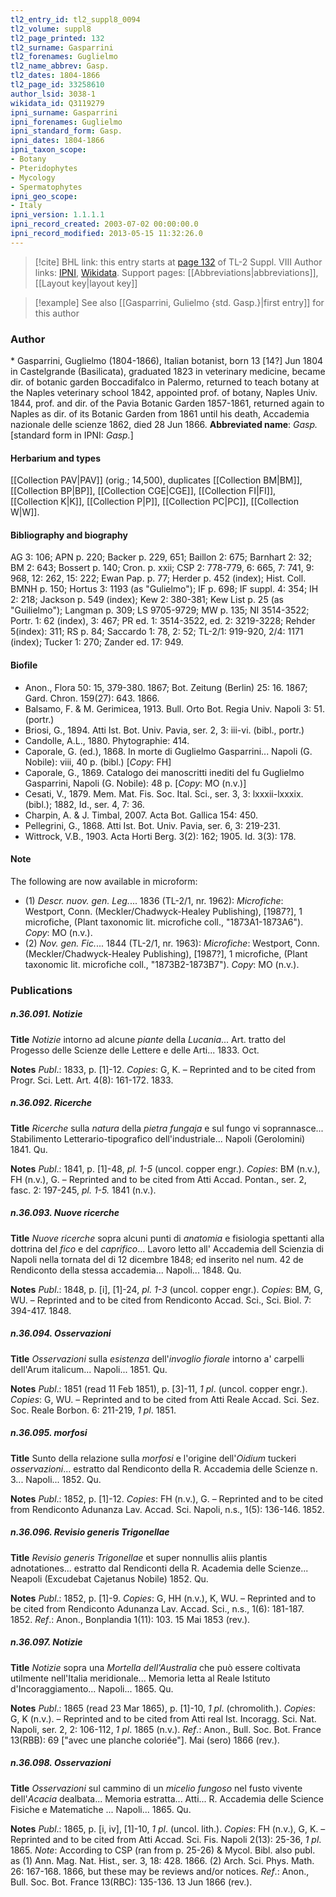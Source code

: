 ```yaml
---
tl2_entry_id: tl2_suppl8_0094
tl2_volume: suppl8
tl2_page_printed: 132
tl2_surname: Gasparrini
tl2_forenames: Guglielmo
tl2_name_abbrev: Gasp.
tl2_dates: 1804-1866
tl2_page_id: 33258610
author_lsid: 3038-1
wikidata_id: Q3119279
ipni_surname: Gasparrini
ipni_forenames: Guglielmo
ipni_standard_form: Gasp.
ipni_dates: 1804-1866
ipni_taxon_scope: 
- Botany
- Pteridophytes
- Mycology
- Spermatophytes
ipni_geo_scope: 
- Italy
ipni_version: 1.1.1.1
ipni_record_created: 2003-07-02 00:00:00.0
ipni_record_modified: 2013-05-15 11:32:26.0
---
```


> [!cite] BHL link: this entry starts at [page 132](https://www.biodiversitylibrary.org/page/33258610) of TL-2 Suppl. VIII
> Author links: [IPNI](https://www.ipni.org/a/3038-1), [Wikidata](https://www.wikidata.org/wiki/Q3119279). Support pages: [[Abbreviations|abbreviations]], [[Layout key|layout key]]

> [!example] See also [[Gasparrini, Gulielmo {std. Gasp.}|first entry]] for this author

### Author

\* Gasparrini, Guglielmo (1804-1866), Italian botanist, born 13 \[14?\] Jun 1804 in Castelgrande (Basilicata), graduated 1823 in veterinary medicine, became dir. of botanic garden Boccadifalco in Palermo, returned to teach botany at the Naples veterinary school 1842, appointed prof. of botany, Naples Univ. 1844, prof. and dir. of the Pavia Botanic Garden 1857-1861, returned again to Naples as dir. of its Botanic Garden from 1861 until his death, Accademia nazionale delle scienze 1862, died 28 Jun 1866. 
**Abbreviated name**: *Gasp.* \[standard form in IPNI: *Gasp.*\]

#### Herbarium and types

[[Collection PAV|PAV]] (orig.; 14,500), duplicates [[Collection BM|BM]], [[Collection BP|BP]], [[Collection CGE|CGE]], [[Collection FI|FI]], [[Collection K|K]], [[Collection P|P]], [[Collection PC|PC]], [[Collection W|W]].

#### Bibliography and biography

AG 3: 106; APN p. 220; Backer p. 229, 651; Baillon 2: 675; Barnhart 2: 32; BM 2: 643; Bossert p. 140; Cron. p. xxii; CSP 2: 778-779, 6: 665, 7: 741, 9: 968, 12: 262, 15: 222; Ewan Pap. p. 77; Herder p. 452 (index); Hist. Coll. BMNH p. 150; Hortus 3: 1193 (as "Gulielmo"); IF p. 698; IF suppl. 4: 354; IH 2: 218; Jackson p. 549 (index); Kew 2: 380-381; Kew List p. 25 (as "Guilielmo"); Langman p. 309; LS 9705-9729; MW p. 135; NI 3514-3522; Portr. 1: 62 (index), 3: 467; PR ed. 1: 3514-3522, ed. 2: 3219-3228; Rehder 5(index): 311; RS p. 84; Saccardo 1: 78, 2: 52; TL-2/1: 919-920, 2/4: 1171 (index); Tucker 1: 270; Zander ed. 17: 949.

#### Biofile

- Anon., Flora 50: 15, 379-380. 1867; Bot. Zeitung (Berlin) 25: 16. 1867; Gard. Chron. 159(27): 643. 1866.
- Balsamo, F. & M. Gerimicea, 1913. Bull. Orto Bot. Regia Univ. Napoli 3: 51. (portr.)
- Briosi, G., 1894. Atti Ist. Bot. Univ. Pavia, ser. 2, 3: iii-vi. (bibl., portr.)
- Candolle, A.L., 1880. Phytographie: 414.
- Caporale, G. (ed.), 1868. In morte di Guglielmo Gasparrini... Napoli (G. Nobile): viii, 40 p. (bibl.) \[*Copy*: FH\]
- Caporale, G., 1869. Catalogo dei manoscritti inediti del fu Guglielmo Gasparrini, Napoli (G. Nobile): 48 p. \[*Copy*: MO (n.v.)\]
- Cesati, V., 1879. Mem. Mat. Fis. Soc. Ital. Sci., ser. 3, 3: lxxxii-lxxxix. (bibl.); 1882, Id., ser. 4, 7: 36.
- Charpin, A. & J. Timbal, 2007. Acta Bot. Gallica 154: 450.
- Pellegrini, G., 1868. Atti Ist. Bot. Univ. Pavia, ser. 6, 3: 219-231.
- Wittrock, V.B., 1903. Acta Horti Berg. 3(2): 162; 1905. Id. 3(3): 178.

#### Note

The following are now available in microform:
- (1) *Descr. nuov. gen. Leg.*... 1836 (TL-2/1, nr. 1962):
*Microfiche*: Westport, Conn. (Meckler/Chadwyck-Healey Publishing), \[1987?\], 1 microfiche, (Plant taxonomic lit. microfiche coll., "1873A1-1873A6"). *Copy*: MO (n.v.).
- (2) *Nov. gen. Fic.*... 1844 (TL-2/1, nr. 1963):
*Microfiche*: Westport, Conn. (Meckler/Chadwyck-Healey Publishing), \[1987?\], 1 microfiche, (Plant taxonomic lit. microfiche coll., "1873B2-1873B7"). *Copy*: MO (n.v.).

### Publications

##### n.36.091. Notizie

**Title**
*Notizie* intorno ad alcune *piante* della *Lucania*... Art. tratto del Progesso delle Scienze delle Lettere e delle Arti... 1833. Oct.

**Notes**
*Publ*.: 1833, p. \[1\]-12. *Copies*: G, K. – Reprinted and to be cited from Progr. Sci. Lett. Art. 4(8): 161-172. 1833.

##### n.36.092. Ricerche

**Title**
*Ricerche* sulla *natura* della *pietra fungaja* e sul fungo vi soprannasce... Stabilimento Letterario-tipografico dell'industriale... Napoli (Gerolomini) 1841. Qu.

**Notes**
*Publ*.: 1841, p. \[1\]-48, *pl. 1-5* (uncol. copper engr.). *Copies*: BM (n.v.), FH (n.v.), G. – Reprinted and to be cited from Atti Accad. Pontan., ser. 2, fasc. 2: 197-245, *pl. 1-5.* 1841 (n.v.).

##### n.36.093. Nuove ricerche

**Title**
*Nuove ricerche* sopra alcuni punti di *anatomia* e fisiologia spettanti alla dottrina del *fico* e del *caprifico*... Lavoro letto all' Accademia dell Scienzia di Napoli nella tornata del di 12 dicembre 1848; ed inserito nel num. 42 de Rendiconto della stessa accademia... Napoli... 1848. Qu.

**Notes**
*Publ*.: 1848, p. \[i\], \[1\]-24, *pl. 1-3* (uncol. copper engr.). *Copies*: BM, G, WU. – Reprinted and to be cited from Rendiconto Accad. Sci., Sci. Biol. 7: 394-417. 1848.

##### n.36.094. Osservazioni

**Title**
*Osservazioni* sulla *esistenza* dell'*invoglio fiorale* intorno a' carpelli dell'Arum italicum... Napoli... 1851. Qu.

**Notes**
*Publ*.: 1851 (read 11 Feb 1851), p. \[3\]-11, *1 pl*. (uncol. copper engr.). *Copies*: G, WU. – Reprinted and to be cited from Atti Reale Accad. Sci. Sez. Soc. Reale Borbon. 6: 211-219, *1 pl*. 1851.

##### n.36.095. morfosi

**Title**
Sunto della relazione sulla *morfosi* e l'origine dell'*Oidium* tuckeri *osservazioni*... estratto dal Rendiconto della R. Accademia delle Scienze n. 3... Napoli... 1852. Qu.

**Notes**
*Publ*.: 1852, p. \[1\]-12. *Copies*: FH (n.v.), G. – Reprinted and to be cited from Rendiconto Adunanza Lav. Accad. Sci. Napoli, n.s., 1(5): 136-146. 1852.

##### n.36.096. Revisio generis Trigonellae

**Title**
*Revisio generis Trigonellae* et super nonnullis aliis plantis adnotationes... estratto dal Rendiconti della R. Academia delle Scienze... Neapoli (Excudebat Cajetanus Nobile) 1852. Qu.

**Notes**
*Publ*.: 1852, p. \[1\]-9. *Copies*: G, HH (n.v.), K, WU. – Reprinted and to be cited from Rendiconto Adunanza Lav. Accad. Sci., n.s., 1(6): 181-187. 1852.
*Ref*.: Anon., Bonplandia 1(11): 103. 15 Mai 1853 (rev.).

##### n.36.097. Notizie

**Title**
*Notizie* sopra una *Mortella dell'Australia* che può essere coltivata utilmente nell'Italia meridionale... Memoria letta al Reale Istituto d'Incoraggiamento... Napoli... 1865. Qu.

**Notes**
*Publ*.: 1865 (read 23 Mar 1865), p. \[1\]-10, *1 pl*. (chromolith.). *Copies*: G, K (n.v.). – Reprinted and to be cited from Atti real Ist. Incoragg. Sci. Nat. Napoli, ser. 2, 2: 106-112, *1 pl*. 1865 (n.v.).
*Ref*.: Anon., Bull. Soc. Bot. France 13(RBB): 69 \["avec une planche coloriée"\]. Mai (sero) 1866 (rev.).

##### n.36.098. Osservazioni

**Title**
*Osservazioni* sul cammino di un *micelio fungoso* nel fusto vivente dell'*Acacia* dealbata... Memoria estratta... Atti... R. Accademia delle Science Fisiche e Matematiche ... Napoli... 1865. Qu.

**Notes**
*Publ*.: 1865, p. \[i, iv\], \[1\]-10, *1 pl*. (uncol. lith.). *Copies*: FH (n.v.), G, K. – Reprinted and to be cited from Atti Accad. Sci. Fis. Napoli 2(13): 25-36, *1 pl*. 1865.
*Note*: According to CSP (ran from p. 25-26) & Mycol. Bibl. also publ. as (1) Ann. Mag. Nat. Hist., ser. 3, 18: 428. 1866. (2) Arch. Sci. Phys. Math. 26: 167-168. 1866, but these may be reviews and/or notices.
*Ref*.: Anon., Bull. Soc. Bot. France 13(RBC): 135-136. 13 Jun 1866 (rev.).

